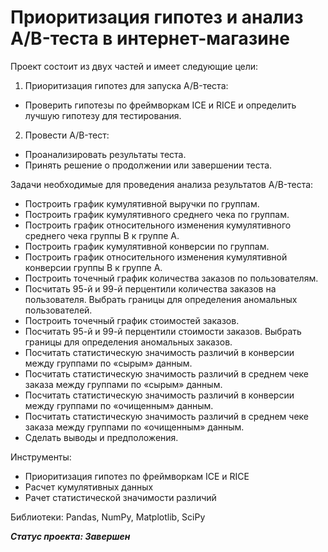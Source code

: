 # Приоритизация гипотез и анализ A/B-теста в интернет-магазине

Проект состоит из двух частей и имеет следующие цели:

1. Приоритизация гипотез для запуска A/B-теста:
 * Проверить гипотезы по фреймворкам ICE и RICE и определить лучшую гипотезу для тестирования.
 

2. Провести A/B-тест:
 * Проанализировать результаты теста.
 * Принять решение о продолжении или завершении теста.
 
Задачи необходимые для проведения анализа результатов A/B-теста:
* Построить график кумулятивной выручки по группам.
* Построить график кумулятивного среднего чека по группам.
* Построить график относительного изменения кумулятивного среднего чека группы B к группе A.
* Построить график кумулятивной конверсии по группам.
* Построить график относительного изменения кумулятивной конверсии группы B к группе A.
* Построить точечный график количества заказов по пользователям.
* Посчитать 95-й и 99-й перцентили количества заказов на пользователя. Выбрать границы для определения аномальных пользователей.
* Построить точечный график стоимостей заказов.
* Посчитать 95-й и 99-й перцентили стоимости заказов. Выбрать границы для определения аномальных заказов.
* Посчитать статистическую значимость различий в конверсии между группами по «сырым» данным.
* Посчитать статистическую значимость различий в среднем чеке заказа между группами по «сырым» данным.
* Посчитать статистическую значимость различий в конверсии между группами по «очищенным» данным.
* Посчитать статистическую значимость различий в среднем чеке заказа между группами по «очищенным» данным.
* Сделать выводы и предположения.

Инструменты:
* Приоритизация гипотез по фреймворкам ICE и RICE
* Расчет кумулятивных данных
* Рачет статистической значимости различий

Библиотеки:
Pandas, NumPy, Matplotlib, SciPy

***Статус проекта: Завершен***
